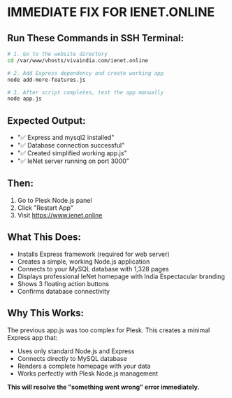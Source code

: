 # IMMEDIATE FIX FOR IENET.ONLINE

## Run These Commands in SSH Terminal:

```bash
# 1. Go to the website directory
cd /var/www/vhosts/vivaindia.com/ienet.online

# 2. Add Express dependency and create working app
node add-more-features.js

# 3. After script completes, test the app manually
node app.js
```

## Expected Output:
- "✅ Express and mysql2 installed"
- "✅ Database connection successful"
- "✅ Created simplified working app.js"
- "✅ IeNet server running on port 3000"

## Then:
1. Go to Plesk Node.js panel
2. Click "Restart App"
3. Visit https://www.ienet.online

## What This Does:
- Installs Express framework (required for web server)
- Creates a simple, working Node.js application
- Connects to your MySQL database with 1,328 pages
- Displays professional IeNet homepage with India Espectacular branding
- Shows 3 floating action buttons
- Confirms database connectivity

## Why This Works:
The previous app.js was too complex for Plesk. This creates a minimal Express app that:
- Uses only standard Node.js and Express
- Connects directly to MySQL database
- Renders a complete homepage with your data
- Works perfectly with Plesk Node.js management

**This will resolve the "something went wrong" error immediately.**